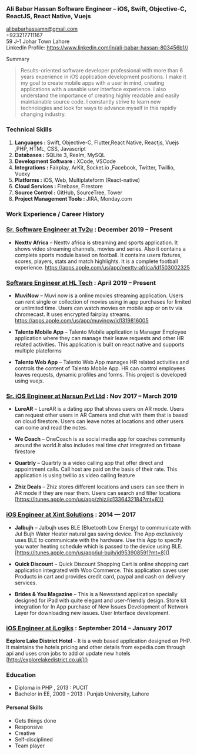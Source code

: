 ### **Ali Babar Hassan** Software Engineer – iOS, Swift, Objective-C, ReactJS, React Native, Vuejs  
<alibabarhassamn@gmail.com>      
      +923217711167    
59 J-1 Johar Town Lahore  
LinkedIn Profile:
<https://www.linkedin.com/in/ali-babar-hassan-803456b1//>

Summary

> Results-oriented software developer professional with more than 6 years experience in iOS application development positions. I make it my goal to create mobile apps with a user in mind, creating applications with a useable user interface experience. I also understand the importance of creating highly readable and easily maintainable source code. I constantly strive to learn new technologies and look for ways to advance myself in this rapidly changing industry.

### **Technical Skills**

1. **Languages :** Swift, Objective-C, Flutter,React Native, Reactjs, Vuejs ,PHP, HTML, CSS, Javascript
2. **Databases :** SQLite 3, Realm, MySQL
3. **Development Software :** XCode, VSCode
4. **Integrations :** Fairplay, ArKit, Socket.io ,Facebook, Twitter, Twillio, Vuexy
5. **Platforms :**  iOS, Web, Multiplateform (React-native)
6. **Cloud Services :** Firebase, Firestore
7. **Source Control :** GitHub, SourceTree, Tower
8. **Project Management Tools :** JIRA, Monday.com

### **Work Experience / Career History**

### [Sr. Software Engineer at Tv2u](http://www.tv2u.com/) : December 2019 – Present

* **Nexttv Africa** – Nexttv africa is streaming and sports application. It shows video streaming channels, movies and series. Also it contains a complete sports module based on football. It contains users fixtures, scores, players, stats and match highlights. It is a complete football experience.
https://apps.apple.com/us/app/nexttv-africa/id1503002325

### [Software Engineer at HL Tech](https://www.hltech.io/) : April 2019 – Present

* **MuviNow** – Muvi now is a online movies streaming application. Users can rent single or collection of movies using in app purchases for limited or unlimited time. Users can watch movies on mobile app or on tv via chromecast. It uses encrypted fairplay streams.
https://apps.apple.com/us/app/muvinow/id1319816005

* **Talento Mobile App** – Talento Mobile application is Manager Employee application where they can manage their leave requests and other HR related activities. This application is built on react native and supports multiple plateforms

* **Talento Web App** – Talento Web App manages HR related activities and controls the content of Talento Mobile App. HR can control employees leaves requests, dynamic profiles and forms. This project is developed using vuejs.

### [Sr. iOS Engineer at Narsun Pvt Ltd](http://narsun.pk/) : Nov 2017 – March 2019

* **LureAR** – LureAR is a dating app that shows users on AR mode. Users can request other users in AR Camera and chat with them that is based on cloud firestore. Users can leave notes at locations and other users can come and read the notes. 

* **We Coach** – OneCoach is as social media app for coaches community around the world.It also includes real time chat integrated on firbase firestore

* **Quartrly** – Quartrly is a video calling app that offer direct and appointment calls. Call host are paid on the basis of their rate. This application is using twillio as video calling feature

* **Zhiz Deals** – Zhiz stores different locations and users can see them in AR mode if they are near them. Users can search and filter locations
[https://itunes.apple.com/us/app/zhiz/id1336432184?mt=8]()


### [iOS Engineer at Xint Solutions](https://xintsolutions.com/) : 2014 — 2017

* **Jalbujh** – Jalbujh uses BLE (Bluetooth Low Energy) to communicate with Jul Bujh Water Heater natural gas saving device. The App exclusively uses BLE to communicate with the hardware. Use this App to specify you water heating schedule which is passed to the device using BLE.
[https://itunes.apple.com/us/app/jul-bujh/id953908591?mt=8]()

* **Quick Discount** – Quick Discount Shopping Cart is online shopping cart application integrated with Woo Commerce. This application saves user Products in cart and provides credit card, paypal and cash on delivery services.

* **Brides & You Magazine** – This is a Newsstand application specially designed for iPad with quite elegant and user-friendly design. Store kit integration for In App purchase of New Issues Development of Network Layer for downloading new issues. User Interface development.

### [iOS Engineer at iLogiks](#) : September 2014 – January 2017

 **Explore Lake District Hotel** –  It is a web based application designed on PHP. It maintains the hotels pricing and other details from expedia.com through api and uses cron jobs to add or update new hotels
[http://explorelakedistrict.co.uk]()

### **Education**

* Diploma in PHP , 2013 : PUCIT
* Bachelor in EE,  2009 - 2013 : Punjab University, Lahore

#### **Personal Skills**

* Gets things done
* Responsive
* Creative
* Self-disciplined
* Team player
